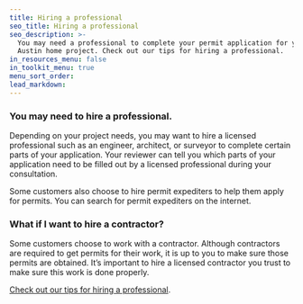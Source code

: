```yaml
---
title: Hiring a professional
seo_title: Hiring a professional
seo_description: >-
  You may need a professional to complete your permit application for your
  Austin home project. Check out our tips for hiring a professional.
in_resources_menu: false
in_toolkit_menu: true
menu_sort_order:
lead_markdown:
---
```



### You may need to hire a professional.

Depending on your project needs, you may want to hire a licensed professional such as an engineer, architect, or surveyor to complete certain parts of your application. Your reviewer can tell you which parts of your application need to be filled out by a licensed professional during your consultation.

Some customers also choose to hire permit expediters to help them apply for permits. You can search for permit expediters on the internet.

### What if I want to hire a contractor?

Some customers choose to work with a contractor. Although contractors are required to get permits for their work, it is up to you to make sure those permits are obtained. It’s important to hire a licensed contractor you trust to make sure this work is done properly.

[Check out our tips for hiring a professional](https://austintexas.gov/page/how-select-contractor).